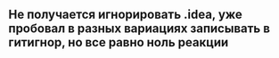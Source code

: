 ## Не получается игнорировать .idea, уже пробовал в разных вариациях записывать в гитигнор, но все равно ноль реакции
